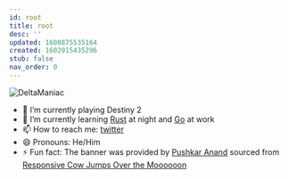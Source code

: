 ```yaml
---
id: root
title: root
desc: ''
updated: 1608875535164
created: 1602915435296
stub: false
nav_order: 0
---
```



![DeltaManiac](https://raw.githubusercontent.com/DeltaManiac/DeltaManiac/main/vault/assets/banner.svg)

- 🔭 I’m currently playing Destiny 2
- 🌱 I’m currently learning [Rust](https://www.rust-lang.org) at night and [Go](https://golang.org/) at work
- 📫 How to reach me: [twitter](https://twitter.com/Delta_Maniac)
- 😄 Pronouns: He/Him
- ⚡ Fun fact: The banner was provided by [Pushkar Anand](https://github.com/pushkar8723) sourced from [Responsive Cow Jumps Over the Moooooon](https://codepen.io/sdras/pen/doZReX)
<!-- // - 👯 I’m looking to collaborate on ...
// - 🤔 I’m looking for help with ...
// - 💬 Ask me about ... -->

